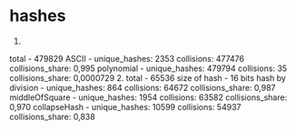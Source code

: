 # hashes
1.
total - 479829
ASCII - unique_hashes: 2353 collisions: 477476 collisions_share: 0,995
polynomial - unique_hashes: 479794 collisions: 35 collisions_share: 0,0000729
2.
total - 65536
size of hash - 16 bits
hash by division - unique_hashes: 864 collisions: 64672 collisions_share: 0,987
middleOfSquare - unique_hashes: 1954 collisions: 63582 collisions_share: 0,970
collapseHash - unique_hashes: 10599 collisions: 54937 collisions_share: 0,838
